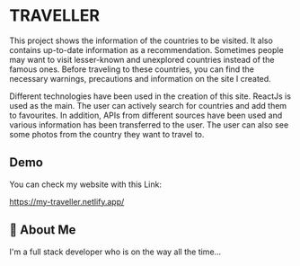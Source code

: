 
# TRAVELLER

This project shows the information of the countries to be visited. It also contains up-to-date information as a recommendation. Sometimes people may want to visit lesser-known and unexplored countries instead of the famous ones. Before traveling to these countries, you can find the necessary warnings, precautions and information on the site I created.

Different technologies have been used in the creation of this site. ReactJs is used as the main.
The user can actively search for countries and add them to favourites. In addition, APIs from different sources have been used and various information has been transferred to the user.
The user can also see some photos from the country they want to travel to.


## Demo

You can check my website with this Link:

https://my-traveller.netlify.app/


## 🚀 About Me
I'm a full stack developer who is on the way all the time...

